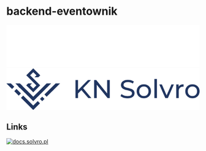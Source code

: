# backend-eventownik

![Solvro banner](https://github.com/Solvro/backend-topwr-sks/blob/main/assets/solvro_dark.png#gh-dark-mode-only)
![Solvro banner](https://github.com/Solvro/backend-topwr-sks/blob/main/assets/solvro_light.png#gh-light-mode-only)

## Links

[![docs.solvro.pl](https://i.imgur.com/fuV0gra.png)](https://docs.solvro.pl)
